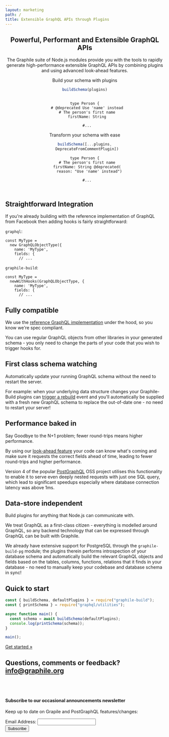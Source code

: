 ```yaml
---
layout: marketing
path: /
title: Extensible GraphQL APIs through Plugins
---
```


<header>
<div class='container'>

## Powerful, Performant and Extensible GraphQL APIs

<p class='lead'>
The Graphile suite of Node.js modules provide you with the tools to rapidly
generate high-performance extensible GraphQL APIs by combining plugins and
using advanced look-ahead features.
</p>

<div class='row'>
<div class='col-lg-6 col-12'>

Build your schema with plugins  
```js
buildSchema(plugins)
 
```

```graphql{2}
type Person {
  # @deprecated Use 'name' instead
  # The person's first name
  firstName: String

  #...
```

</div><!-- /col-6 -->
<div class='col-lg-6 col-12'>

Transform your schema with ease  
```js
buildSchema([...plugins,
  DeprecateFromCommentPlugin])
```

```graphql{3-4}
type Person {
  # The person's first name
  firstName: String @deprecated(
    reason: "Use 'name' instead")

  #...
```

</div><!-- /col-6 -->
</div><!-- /row -->

</div><!-- /container -->
</header>

<!-- **************************************** -->

<section class='odd'>
<div class='container'>
<div class='row'>
<div class='col-12'>

# Straightforward Integration
<p class='lead'>
If you're already building with the reference implementation of GraphQL from
Facebook then adding hooks is fairly straightforward:
</p>

<div class='container'>
<div class='row'>

<div class='col-12 col-lg-6'>

`graphql`:

```js{2}
const MyType =
  new GraphQLObjectType({
    name: 'MyType',
    fields: {
      // ...
```

</div><!-- /col-6 -->
<div class='col-12 col-lg-6'>

`graphile-build`:

```js{2}
const MyType =
  newWithHooks(GraphQLObjectType, {
    name: 'MyType',
    fields: {
      // ...
```

</div><!-- /col-6 -->

</div><!-- /row -->
</div><!-- /container -->
</section><!-- /odd -->

<!-- **************************************** -->

<section class='even'>
<div class='container'>
<div class='row'>
<div class='col-4 col-fa hidden-md-down'><i class='fa fa-handshake-o' aria-hidden="true"></i></div>
<div class='col-12 col-lg-8'>

# Fully compatible

<p class='lead'>
We use the <a href="http://graphql.org/graphql-js/">reference GraphQL implementation</a>
under the hood, so you know we're spec compliant.
</p>

 You can use regular GraphQL objects from other libraries in your generated
 schema - you only need to change the parts of your code that you wish to trigger hooks for.
</div>

</div><!-- /row -->
</div><!-- /container -->
</section><!-- /even -->

<!-- **************************************** -->

<section class='odd'>
<div class='container'>
<div class='row'>
<div class='col-12 col-lg-8'>

# First class schema watching

<p class='lead'>
Automatically update your running GraphQL schema without the need to restart the server.
</p>

For example: when your underlying data structure changes your Graphile-Build
plugins can [trigger a rebuild](/graphile-build/schema-builder/#plugin-methods) event and you'll automatically be supplied with a
fresh new GraphQL schema to replace the out-of-date one - no need to restart
your server!
</div><!-- /col-9 -->
<div class='col-4 col-fa hidden-md-down'><i class='fa fa-refresh' aria-hidden="true"></i></div>

</div><!-- /row -->
</div><!-- /container -->
</section><!-- /odd -->

<!-- **************************************** -->

<section class='even'>
<div class='container'>
<div class='row'>
<div class='col-4 col-fa hidden-md-down'><i class='fa fa-rocket' aria-hidden="true"></i></div>
<div class='col-12 col-lg-8'>

# Performance baked in

<p class='lead'>
Say Goodbye to the N+1 problem; fewer round-trips means higher performance.
</p>

By using our [look-ahead feature](/graphile-build/look-ahead/) your code can
know what's coming and make sure it requests the correct fields ahead of time,
leading to fewer round-trips and higher performance.

Version 4 of the popular
[PostGraphQL](https://github.com/postgraphql/postgraphql) OSS project utilises
this functionality to enable it to serve even deeply nested requests with just
one SQL query, which lead to significant speedups especially where database
connection latency was above 1ms.

</div><!-- /col-12 -->

</div><!-- /row -->
</div><!-- /container -->
</section><!-- /odd -->

<!-- **************************************** -->

<section class='odd'>
<div class='container'>
<div class='row'>
<div class='col-12 col-lg-8'>

# Data-store independent

<p class='lead'>
Build plugins for anything that Node.js can communicate with.
</p>

We treat GraphQL as a first-class citizen - everything is modelled around
GraphQL, so any backend technology that can be expressed through GraphQL can be
built with Graphile.

We already have extensive support for PostgreSQL through the
`graphile-build-pg` module; the plugins therein performs introspection of your
database schema and automatically build the relevant GraphQL objects and fields
based on the tables, columns, functions, relations that it finds in your
database - no need to manually keep your codebase and database schema in sync!
</div>
<div class='col-4 col-fa hidden-md-down'><i class='fa fa-database' aria-hidden="true"></i></div>

</div><!-- /row -->
</div><!-- /container -->
</section><!-- /odd -->

<!-- **************************************** -->

<section class='even'>
<div class='container'>
<div class='row justify-content-center'>
<div class='text-center'>

# Quick to start

```js
const { buildSchema, defaultPlugins } = require("graphile-build");
const { printSchema } = require("graphql/utilities");

async function main() {
  const schema = await buildSchema(defaultPlugins);
  console.log(printSchema(schema));
}

main();
```

<div class='d-flex justify-content-center'>
<a class='btn btn-primary btn-lg' href='/graphile-build/getting-started/'>Get started &raquo;</a>
</div>

</div><!-- /col-12 -->
</div><!-- /container -->
</section><!-- /even -->


<section class='mailinglist'>
<div class='container'>

<div class='row justify-content-center'>
<div>
  <h2>Questions, comments or feedback? <a href='mailto:info@graphile.org?subject=Graphile%20question%2Fcomment%2Ffeedback%3A'>info@graphile.org</a></h2>
</div>
</div>

<div style="height: 36px"></div>

<div class='row justify-content-center'>
<div class='col-12 col-md-8 text-center'>
<!-- Begin MailChimp Signup Form -->
<link href="//cdn-images.mailchimp.com/embedcode/classic-10_7.css" rel="stylesheet" type="text/css">
<style type="text/css">
	#mc_embed_signup{background:#fff; clear:left; font:14px Helvetica,Arial,sans-serif; }
	/* Add your own MailChimp form style overrides in your site stylesheet or in this style block.
	   We recommend moving this block and the preceding CSS link to the HEAD of your HTML file. */
</style>
<div>
<form action="//graphile.us16.list-manage.com/subscribe/post?u=d103f710cf00a9273b55e8e9b&amp;id=c3a9eb5c4e" method="post"
id="mc-embedded-subscribe-form" name="mc-embedded-subscribe-form" class="validate" target="_blank" novalidate>
  <div id="mc_embed_signup_scroll">
    <h4>Subscribe to our occasional announcements newsletter</h4>
    <p class='lead'>Keep up to date on Grapile and PostGraphQL features/changes:</p>
    <div class="mc-field-group form-inline justify-content-center">
      <div class='form-group'>
        <label for="mce-EMAIL">Email Address: </label>
        <input type="email" value="" name="EMAIL" class="required email form-control mx-sm-3" id="mce-EMAIL">
        <!-- real people should not fill this in and expect good things - do not remove this or risk form bot signups-->
        <div style="position: absolute; left: -5000px;" aria-hidden="true"><input type="text" name="b_d103f710cf00a9273b55e8e9b_c3a9eb5c4e" tabindex="-1" value=""></div>
        <div class="clear"><input type="submit" value="Subscribe" name="subscribe" id="mc-embedded-subscribe" class="button btn btn-primary"></div>
      </div>
      <div id="mce-responses" class="clear">
        <div class="response" id="mce-error-response" style="display:none"></div>
        <div class="response" id="mce-success-response" style="display:none"></div>
      </div>
    </div>
  </div>
</form>
</div>
<script type='text/javascript' src='//s3.amazonaws.com/downloads.mailchimp.com/js/mc-validate.js'></script><script type='text/javascript'>(function($) {window.fnames = new Array(); window.ftypes = new Array();fnames[0]='EMAIL';ftypes[0]='email';fnames[1]='FNAME';ftypes[1]='text';fnames[2]='LNAME';ftypes[2]='text';fnames[3]='BIRTHDAY';ftypes[3]='birthday';}(jQuery));var $mcj = jQuery.noConflict(true);</script>
<!--End mc_embed_signup-->
</div>
</div>

</div>
</section>

<!-- **************************************** -->
